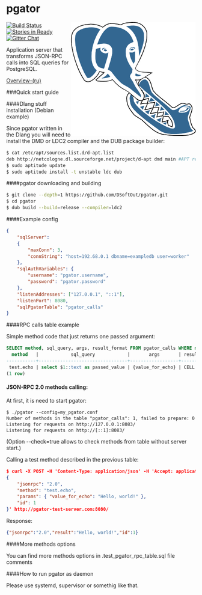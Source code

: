pgator
=============
[![Build Status](https://travis-ci.org/DSoftOut/pgator.png?branch=master)](https://travis-ci.org/DSoftOut/pgator)
<img align="right" src="pgator.png" />
[![Stories in Ready](https://badge.waffle.io/dsoftout/pgator.png?label=ready&title=Ready)](https://waffle.io/dsoftout/pgator)
[![Gitter Chat](https://badges.gitter.im/DSoftOut/pgator.png)](https://gitter.im/DSoftOut/pgator)

Application server that transforms JSON-RPC calls into SQL queries for PostgreSQL.

[Overview-(ru)](https://github.com/DSoftOut/pgator/wiki/Overview-(ru))

###Quick start guide

####Dlang stuff installation (Debian example)

Since pgator written in the Dlang you will need to install the DMD or LDC2 compiler and the DUB package builder:

```bash
$ cat /etc/apt/sources.list.d/d-apt.list 
deb http://netcologne.dl.sourceforge.net/project/d-apt dmd main #APT repository for D
$ sudo aptitude update
$ sudo aptitude install -t unstable ldc dub
```

####pgator downloading and building

```bash
$ git clone --depth=1 https://github.com/DSoftOut/pgator.git
$ cd pgator
$ dub build --build=release --compiler=ldc2
```

####Example config

```json
{
	"sqlServer":
	{
		"maxConn": 3,
		"connString": "host=192.68.0.1 dbname=exampledb user=worker"
	},
	"sqlAuthVariables": {
		"username": "pgator.username",
		"password": "pgator.password"
	},
	"listenAddresses": ["127.0.0.1", "::1"],
	"listenPort": 8080,
	"sqlPgatorTable": "pgator_calls"
}
```

####RPC calls table example

Simple method code that just returns one passed argument:

```sql
SELECT method, sql_query, args, result_format FROM pgator_calls WHERE method = 'test.echo';
  method   |            sql_query            |       args       | result_format 
-----------+---------------------------------+------------------+---------------
 test.echo | select $1::text as passed_value | {value_for_echo} | CELL
(1 row)
```

#### JSON-RPC 2.0 methods calling:

At first, it is need to start pgator:
```
$ ./pgator --config=my_pgator.conf 
Number of methods in the table "pgator_calls": 1, failed to prepare: 0
Listening for requests on http://127.0.0.1:8083/
Listening for requests on http://[::1]:8083/

```
(Option --check=true allows to check methods from table without server start.)

Calling a test method described in the previous table:
```json
$ curl -X POST -H 'Content-Type: application/json' -H 'Accept: application/json' --data '
{
    "jsonrpc": "2.0",
    "method": "test.echo",
    "params": { "value_for_echo": "Hello, world!" },
    "id": 1
}' http://pgator-test-server.com:8080/
```

Response:
```json
{"jsonrpc":"2.0","result":"Hello, world!","id":1}
```

####More methods options

You can find more methods options in .test_pgator_rpc_table.sql file comments

####How to run pgator as daemon

Please use systemd, supervisor or somethig like that.
